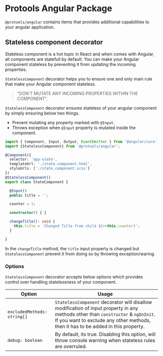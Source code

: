 # Protools Angular Package

`@protools/angular` contains items that provides additional capabilities to your angular application.

## Stateless component decorator

Stateless component is a hot topic in React and when comes with Angular, all components are statefull by default. You can make your Angular component stateless by preventing it from updating the incoming properties.

`StatelessComponent` decorator helps you to ensure one and only main rule that make your Angular component stateless.

> "DON'T MUTATE ANY INCOMING PROPERTIES WITHIN THE COMPONENT".

`StatelessComponent` decorator ensures stateless of your angular component by simply ensuring below two things.

* Prevent mutating any property marked with `@Input`.
* Throws exception when `@Input` property is mutated inside the component.

```typescript
import { Component, Input, Output, EventEmitter } from '@angular/core';
import {StatelessComponent} from '@protools/angular';

@Component({
  selector: 'app-state',
  templateUrl: './state.component.html',
  styleUrls: ['./state.component.scss']
})
@StatelessComponent()
export class StateComponent {

  @Input()
  public title = '';

  counter = 1;

  constructor() { }

  changeTitle(): void {
    this.title = `Changed Title from child ${++this.counter}`;
  }

}
```

In the `changeTitle` method, the `title` input property is changed but `StatelessComponent` prevent it from doing so by throwing exception/waring.

### Options

`StatelessComponent` decorator accepts below options which provides control over handling statelessness of your component.

| Option | Usage |
| --- | ----------- |
| `excludedMethods: string[]` | `StatelessComponent` decorator will disallow modification of input property in any methods other than `constructor` & `ngOnInit`. If you want to exclude any other methods, then it has to be added in this property. |
| `debug: boolean` | By default, its true. Disabling this option, will throw  console warning when stateless rules are overruled. |








